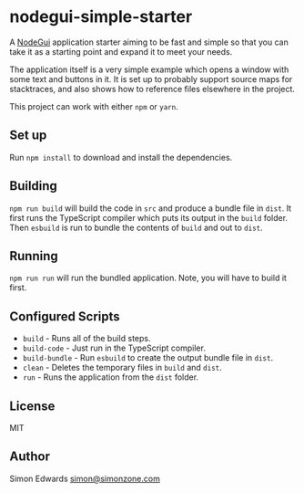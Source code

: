 # nodegui-simple-starter
A [NodeGui](https://docs.nodegui.org/) application starter aiming to be fast and simple so that you can take it as a starting point and expand it to meet your needs.

The application itself is a very simple example which opens a window with some text and buttons in it. It is set up to probably support source maps for stacktraces, and also shows how to reference files elsewhere in the project.

This project can work with either `npm` or `yarn`.


Set up
------

Run `npm install` to download and install the dependencies.

Building
--------
`npm run build` will build the code in `src` and produce a bundle file in `dist`. It first runs the TypeScript compiler which puts its output in the `build` folder. Then `esbuild` is run to bundle the contents of `build` and out to `dist`.


Running
-------
`npm run run` will run the bundled application. Note, you will have to build it first.


Configured Scripts
------------------

* `build` - Runs all of the build steps.
* `build-code` - Just run in the TypeScript compiler.
* `build-bundle` - Run `esbuild` to create the output bundle file in `dist`.
* `clean` - Deletes the temporary files in `build` and `dist`.
* `run` - Runs the application from the `dist` folder.

License
-------

MIT

Author
------

Simon Edwards <simon@simonzone.com>
